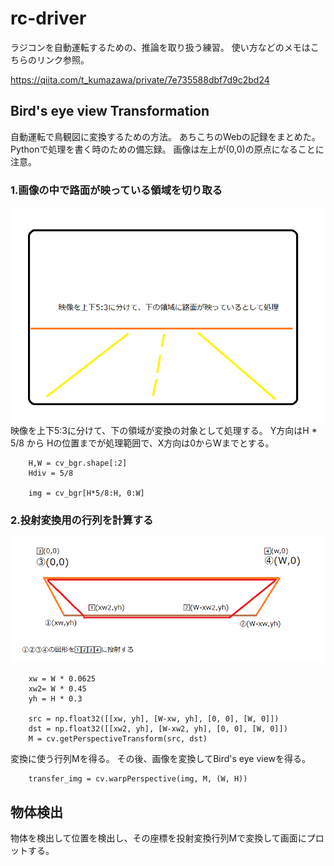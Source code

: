 # rc-driver
ラジコンを自動運転するための、推論を取り扱う練習。
使い方などのメモはこちらのリンク参照。

https://qiita.com/t_kumazawa/private/7e735588dbf7d9c2bd24

## Bird's eye view Transformation

自動運転で鳥観図に変換するための方法。
あちこちのWebの記録をまとめた。
Pythonで処理を書く時のための備忘録。
画像は左上が(0,0)の原点になることに注意。

### 1.画像の中で路面が映っている領域を切り取る

![](2021-12-30-21-32-46.png)
映像を上下5:3に分けて、下の領域が変換の対象として処理する。
Y方向はH * 5/8 から Hの位置までが処理範囲で、X方向は0からWまでとする。

```
    H,W = cv_bgr.shape[:2]
    Hdiv = 5/8

    img = cv_bgr[H*5/8:H, 0:W]
```

### 2.投射変換用の行列を計算する

![](2021-12-30-21-39-56.png)

```
    xw = W * 0.0625
    xw2= W * 0.45
    yh = H * 0.3

    src = np.float32([[xw, yh], [W-xw, yh], [0, 0], [W, 0]])
    dst = np.float32([[xw2, yh], [W-xw2, yh], [0, 0], [W, 0]])
    M = cv.getPerspectiveTransform(src, dst)
```

変換に使う行列Mを得る。
その後、画像を変換してBird's eye viewを得る。

```
    transfer_img = cv.warpPerspective(img, M, (W, H))
```

## 物体検出

物体を検出して位置を検出し、その座標を投射変換行列Mで変換して画面にプロットする。


